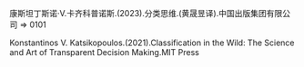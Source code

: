 康斯坦丁斯诺·V.卡齐科普诺斯.(2023).分类思维.(黄晟昱译).中国出版集团有限公司 => 0101

Konstantinos V. Katsikopoulos.(2021).Classification in the Wild: The Science and Art of Transparent Decision Making.MIT Press

